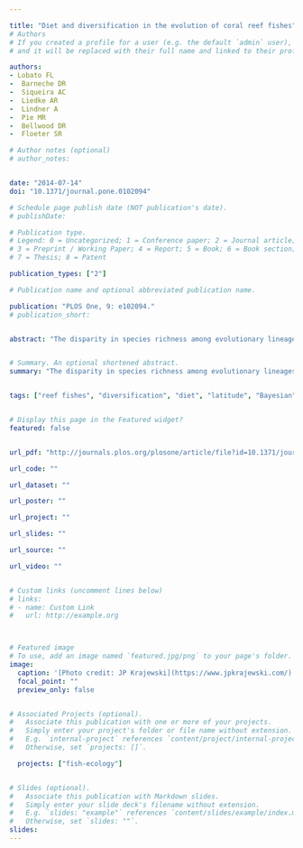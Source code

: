 ```yaml
---

title: "Diet and diversification in the evolution of coral reef fishes"
# Authors
# If you created a profile for a user (e.g. the default `admin` user), write the username (folder name) here
# and it will be replaced with their full name and linked to their profile.

authors:
- Lobato FL
-  Barneche DR
-  Siqueira AC
-  Liedke AR
-  Lindner A
-  Pie MR
-  Bellwood DR
-  Floeter SR

# Author notes (optional)
# author_notes:


date: "2014-07-14"
doi: "10.1371/journal.pone.0102094"

# Schedule page publish date (NOT publication's date).
# publishDate:

# Publication type.
# Legend: 0 = Uncategorized; 1 = Conference paper; 2 = Journal article;
# 3 = Preprint / Working Paper; 4 = Report; 5 = Book; 6 = Book section;
# 7 = Thesis; 8 = Patent

publication_types: ["2"]

# Publication name and optional abbreviated publication name.

publication: "PLOS One, 9: e102094."
# publication_short:


abstract: "The disparity in species richness among evolutionary lineages is one of the oldest and most intriguing issues in evolutionary biology. Although geographical factors have been traditionally thought to promote speciation, recent studies have underscored the importance of ecological interactions as one of the main drivers of diversification. Here, we test if differences in species richness of closely related lineages match predictions based on the concept of density-dependent diversification. As radiation progresses, ecological niche-space would become increasingly saturated, resulting in fewer opportunities for speciation. To assess this hypothesis, we tested whether reef fish niche shifts toward usage of low-quality food resources (i.e. relatively low energy/protein per unit mass), such as algae, detritus, sponges and corals are accompanied by rapid net diversification. Using available molecular information, we reconstructed phylogenies of four major reef fish clades (Acanthuroidei, Chaetodontidae, Labridae and Pomacentridae) to estimate the timing of radiations of their subclades. We found that the evolution of species-rich clades was associated with a switch to low quality food in three of the four clades analyzed, which is consistent with a density-dependent model of diversification. We suggest that ecological opportunity may play an important role in understanding the diversification of reef-fish lineages."


# Summary. An optional shortened abstract.
summary: "The disparity in species richness among evolutionary lineages is one of the oldest and most intriguing issues in evolutionary biology. Although geographical factors have been traditionally thought to promote speciation, recent studies have underscored the importance of ecological interactions as one of the main drivers of diversification. Here, we test if differences in species richness of closely related lineages match predictions based on the concept of density-dependent diversification..."


tags: ["reef fishes", "diversification", "diet", "latitude", "Bayesian", "phylogeny", "R"]


# Display this page in the Featured widget?
featured: false


url_pdf: "http://journals.plos.org/plosone/article/file?id=10.1371/journal.pone.0102094&type=printable"

url_code: ""

url_dataset: ""

url_poster: ""

url_project: ""

url_slides: ""

url_source: ""

url_video: ""


# Custom links (uncomment lines below)
# links:
# - name: Custom Link
#   url: http://example.org



# Featured image
# To use, add an image named `featured.jpg/png` to your page's folder.
image:
  caption: '[Photo credit: JP Krajewski](https://www.jpkrajewski.com/)'
  focal_point: ""
  preview_only: false


# Associated Projects (optional).
#   Associate this publication with one or more of your projects.
#   Simply enter your project's folder or file name without extension.
#   E.g. `internal-project` references `content/project/internal-project/index.md`.
#   Otherwise, set `projects: []`.

  projects: ["fish-ecology"]


# Slides (optional).
#   Associate this publication with Markdown slides.
#   Simply enter your slide deck's filename without extension.
#   E.g. `slides: "example"` references `content/slides/example/index.md`.
#   Otherwise, set `slides: ""`.
slides:
---
```



